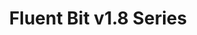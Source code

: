 ---
title: 'Fluent Bit v1.8 Series'
description: "[Fluent Bit v1.8](https://github.com/fluent/fluent-bit/tree/1.8) is the new **stable branch** for production usage. Based on bug reports or specific minor feature requests, we do quick releases upon demand. Below is a list of the notes for each version."
url: "/announcements/v1.8/"
herobg: "/images/hero@2x.jpg"
latestVer: true
releaseNotes:
  heading: "Release Notes v1.8.3"
  version: "v1.8.3"
  text: "Fluent Bit is a Fast and Lightweight Data Processor and Forwarder for Linux, BSD and OSX. We are proud to announce the availability of Fluent Bit v1.8.3. <br>
  For people upgrading from previous versions you must read the Upgrading Notes section of our documentation:
  https://docs.fluentbit.io/manual/installation/upgrade_notes"
---